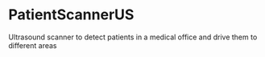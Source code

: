 # PatientScannerUS
Ultrasound scanner to detect patients in a medical office and drive them to different areas

